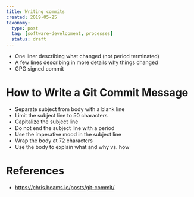 ```yaml
---
title: Writing commits
created: 2019-05-25
taxonomy:
  type: post
  tag: [software-development, processes]
  status: draft
---
```


* One liner describing what changed (not period terminated)
* A few lines describing in more details why things changed
* GPG signed commit

# How to Write a Git Commit Message
* Separate subject from body with a blank line
* Limit the subject line to 50 characters
* Capitalize the subject line
* Do not end the subject line with a period
* Use the imperative mood in the subject line
* Wrap the body at 72 characters
* Use the body to explain what and why vs. how

# References
* https://chris.beams.io/posts/git-commit/
